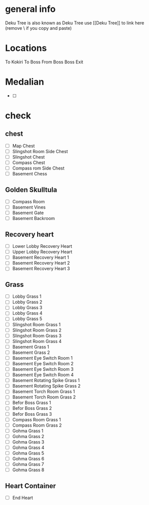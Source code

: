 # general info 
Deku Tree is also known as Deku Tree use \[\[Deku Tree]] to link here (remove \\ if you copy and paste)

# Locations
To Kokiri
To Boss
From Boss
Boss Exit
# Medalian
- [ ] 
# check
## chest
- [ ] Map Chest
- [ ] Slingshot Room Side Chest
- [ ] Slingshot Chest
- [ ] Compass Chest
- [ ] Compass rom Side Chest
- [ ] Basement Chess
## Golden Skulltula
- [ ] Compass Room
- [ ] Basement Vines
- [ ] Basement Gate
- [ ] Basement Backroom
## Recovery heart
- [ ] Lower Lobby Recovery Heart
- [ ] Upper Lobby Recovery Heart
- [ ] Basement Recovery Heart 1
- [ ] Basement Recovery Heart 2
- [ ] Basement Recovery Heart 3
## Grass
- [ ] Lobby Grass 1
- [ ] Lobby Grass 2
- [ ] Lobby Grass 3
- [ ] Lobby Grass 4
- [ ] Lobby Grass 5
- [ ] Slingshot Room Grass 1
- [ ] Slingshot Room Grass 2
- [ ] Slingshot Room Grass 3
- [ ] Slingshot Room Grass 4
- [ ] Basement Grass 1
- [ ] Basement Grass 2
- [ ] Basement Eye Switch Room 1
- [ ] Basement Eye Switch Room 2
- [ ] Basement Eye Switch Room 3
- [ ] Basement Eye Switch Room 4
- [ ] Basement Rotating Spike Grass 1
- [ ] Basement Rotating Spike Grass 2
- [ ] Basement Torch Room Grass 1
- [ ] Basement Torch Room Grass 2
- [ ] Befor Boss Grass 1
- [ ] Befor Boss Grass 2
- [ ] Befor Boss Grass 3
- [ ] Compass Room Grass 1
- [ ] Compass Room Grass 2
- [ ] Gohma Grass 1
- [ ] Gohma Grass 2
- [ ] Gohma Grass 3
- [ ] Gohma Grass 4
- [ ] Gohma Grass 5
- [ ] Gohma Grass 6
- [ ] Gohma Grass 7
- [ ] Gohma Grass 8
## Heart Container
- [ ] End Heart